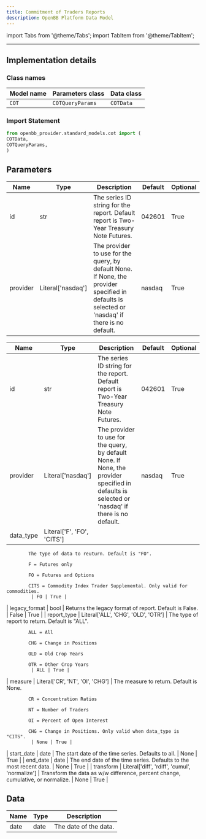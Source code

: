 ```yaml
---
title: Commitment of Traders Reports
description: OpenBB Platform Data Model
---
```


<!-- markdownlint-disable MD012 MD031 MD033 -->

import Tabs from '@theme/Tabs';
import TabItem from '@theme/TabItem';

---

## Implementation details

### Class names

| Model name | Parameters class | Data class |
| ---------- | ---------------- | ---------- |
| `COT` | `COTQueryParams` | `COTData` |

### Import Statement

```python
from openbb_provider.standard_models.cot import (
COTData,
COTQueryParams,
)
```

## Parameters

<Tabs>
<TabItem value="standard" label="Standard">

| Name | Type | Description | Default | Optional |
| ---- | ---- | ----------- | ------- | -------- |
| id | str | The series ID string for the report. Default report is Two-Year Treasury Note Futures. | 042601 | True |
| provider | Literal['nasdaq'] | The provider to use for the query, by default None. If None, the provider specified in defaults is selected or 'nasdaq' if there is no default. | nasdaq | True |
</TabItem>

<TabItem value='nasdaq' label='nasdaq'>

| Name | Type | Description | Default | Optional |
| ---- | ---- | ----------- | ------- | -------- |
| id | str | The series ID string for the report. Default report is Two-Year Treasury Note Futures. | 042601 | True |
| provider | Literal['nasdaq'] | The provider to use for the query, by default None. If None, the provider specified in defaults is selected or 'nasdaq' if there is no default. | nasdaq | True |
| data_type | Literal['F', 'FO', 'CITS'] | 
            The type of data to reuturn. Default is "FO".

            F = Futures only

            FO = Futures and Options

            CITS = Commodity Index Trader Supplemental. Only valid for commodities.
             | FO | True |
| legacy_format | bool | Returns the legacy format of report. Default is False. | False | True |
| report_type | Literal['ALL', 'CHG', 'OLD', 'OTR'] | 
            The type of report to return. Default is "ALL".

            ALL = All

            CHG = Change in Positions

            OLD = Old Crop Years

            OTR = Other Crop Years
             | ALL | True |
| measure | Literal['CR', 'NT', 'OI', 'CHG'] | 
            The measure to return. Default is None.

            CR = Concentration Ratios

            NT = Number of Traders

            OI = Percent of Open Interest

            CHG = Change in Positions. Only valid when data_type is "CITS".
             | None | True |
| start_date | date | The start date of the time series. Defaults to all. | None | True |
| end_date | date | The end date of the time series. Defaults to the most recent data. | None | True |
| transform | Literal['diff', 'rdiff', 'cumul', 'normalize'] | Transform the data as w/w difference, percent change, cumulative, or normalize. | None | True |
</TabItem>

</Tabs>

## Data

<Tabs>
<TabItem value="standard" label="Standard">

| Name | Type | Description |
| ---- | ---- | ----------- |
| date | date | The date of the data. |
</TabItem>

</Tabs>


